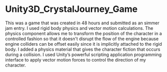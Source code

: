 # Unity3D_CrystalJourney_Game
This was a game that was created in 48 hours and submitted as an simmer jam entry. I used rigid body physics and vector motion calculations. The physics component allows me to transform the position of the character in a controlled fashion so that it doesn't disrupt the flow of the engine because engine colliders can be offset easily since it is implicitly attached to the rigid body. I added a physics material that gives the character fiction that occurs during a collision. I used Unity’s powerful scripting application programming interface to apply vector motion forces to control the direction of my character.

